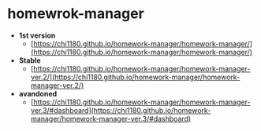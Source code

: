 # homewrok-manager

- **1st version**
  - [https://chi1180.github.io/homework-manager/homework-manager/](https://chi1180.github.io/homework-manager/homework-manager/)
- **Stable**
  - [https://chi1180.github.io/homework-manager/homework-manager-ver.2/](https://chi1180.github.io/homework-manager/homework-manager-ver.2/)
- **avandoned**
  - [https://chi1180.github.io/homework-manager/homework-manager-ver.3/#dashboard](https://chi1180.github.io/homework-manager/homework-manager-ver.3/#dashboard)
